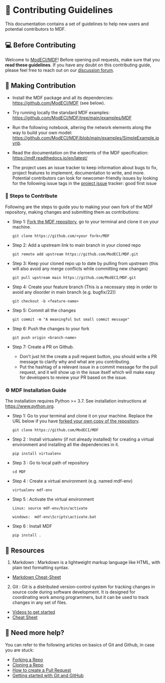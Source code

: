 # 🎇 Contributing Guidelines

This documentation contains a set of guidelines to help new users and potential contributors to MDF.


## 💻 Before Contributing

Welcome to [ModECI/MDF](https://github.com/ModECI/MDF)! Before opening pull requests, make sure that you **read these guidelines**. If you have any doubt on this contributing guide, please feel free to reach out on our [discussion forum](https://github.com/ModECI/MDF/discussions).


## 🙌 Making Contribution

- Install the MDF package and all its dependencies: https://github.com/ModECI/MDF (see below).

- Try running locally the standard MDF examples: https://github.com/ModECI/MDF/tree/main/examples/MDF

- Run the following notebook, altering the network elements along the way to build your own model: https://github.com/ModECI/MDF/blob/main/examples/SimpleExample.ipynb.

- Read the documentation on the elements of the MDF specification: https://mdf.readthedocs.io/en/latest/

- The project uses an issue tracker to keep information about bugs to fix, project features to implement, documentation to write, and more. Potential contributors can look for newcomer-friendly issues by looking for the following issue tags in the [project issue](https://github.com/ModECI/MDF/issues) tracker: good first issue


### 🔖 Steps to Contribute

Following are the steps to guide you to making your own fork of the MDF repository, making changes and submitting them as contributions:

* Step 1: [Fork the MDF repository](https://docs.github.com/en/get-started/quickstart/fork-a-repo), go to your terminal and clone it on your machine.
    ```
    git clone https://github.com/<your fork>/MDF
    ```

* Step 2: Add a upstream link to main branch in your cloned repo
    ```
    git remote add upstream https://github.com/ModECI/MDF.git
    ```
* Step 3: Keep your cloned repo up to date by pulling from upstream (this will also avoid any merge conflicts while committing new changes)
    ```
    git pull upstream main https://github.com/ModECI/MDF.git
    ```
* Step 4: Create your feature branch (This is a necessary step in order to avoid any disorder in main branch (e.g. bugfix/22))
    ```
    git checkout -b <feature-name>
    ```
* Step 5: Commit all the changes
    ```
    git commit -m "A meaningful but small commit message"
    ```
* Step 6: Push the changes to your fork
    ```
    git push origin <branch-name>
    ```
* Step 7: Create a PR on Github.
     - Don't just hit the create a pull request button, you should write a PR message to clarify why and what are you contributing.
     - Put the hashtag of a relevant issue in a commit message for the pull request, and it will show up in the issue itself which will make easy for developers to review your PR based on the issue.

### ⚙ MDF Installation Guide

The installation requires Python >= 3.7. See installation instructions at https://www.python.org.

* Step 1: Go to your terminal and clone it on your machine. Replace the URL below if you have [forked your own copy of the repository](https://docs.github.com/en/get-started/quickstart/fork-a-repo).
    ```
    git clone https://github.com/ModECI/MDF
    ```
* Step 2 : Install virtualenv (if not already installed) for creating a virtual environment and installing all the dependencies in it.
    ```
    pip install virtualenv
    ```
* Step 3 : Go to local path of repository
    ```
    cd MDF
    ```
* Step 4 : Create a virtual environment (e.g. named mdf-env)
    ```
    virtualenv mdf-env
    ```
* Step 5 : Activate the virtual environment
    ```
    Linux: source mdf-env/bin/activate
    ```
    ```
    windows:  mdf-env\Scripts\activate.bat
    ```
* Step 6 : Install MDF
    ```
    pip install .
    ```

## 📖 Resources

1. Markdown : Markdown is a lightweight markup language like HTML, with plain text formatting syntax.
  * [Markdown Cheat-Sheet](https://github.com/adam-p/markdown-here/wiki/Markdown-Cheatsheet)

2. Git : Git is a distributed version-control system for tracking changes in source code during software development. It is designed for coordinating work among programmers, but it can be used to track changes in any set of files.
  * [Videos to get started](https://www.youtube.com/watch?v=xAAmje1H9YM&list=PLeo1K3hjS3usJuxZZUBdjAcilgfQHkRzW)
  * [Cheat Sheet](https://www.atlassian.com/git/tutorials/atlassian-git-cheatsheet)


## 🤔 Need more help?

You can refer to the following articles on basics of Git and Github, in case you are stuck:
- [Forking a Repo](https://help.github.com/en/github/getting-started-with-github/fork-a-repo)
- [Cloning a Repo](https://help.github.com/en/desktop/contributing-to-projects/creating-an-issue-or-pull-request)
- [How to create a Pull Request](https://opensource.com/article/19/7/create-pull-request-github)
- [Getting started with Git and GitHub](https://towardsdatascience.com/getting-started-with-git-and-github-6fcd0f2d4ac6)
